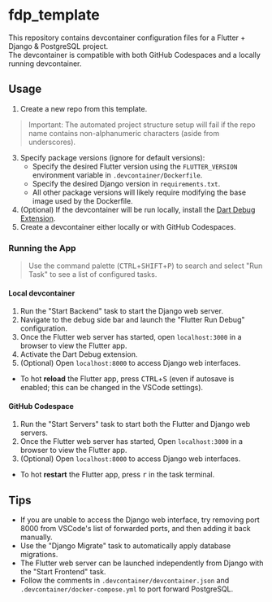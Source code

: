 # fdp_template
This repository contains devcontainer configuration files for a Flutter + Django & PostgreSQL project.  
The devcontainer is compatible with both GitHub Codespaces and a locally running devcontainer.

## Usage
1. Create a new repo from this template.
> Important: The automated project structure setup will fail if the repo name contains non-alphanumeric characters (aside from underscores).
3. Specify package versions (ignore for default versions):
    - Specify the desired Flutter version using the `FLUTTER_VERSION` environment variable in `.devcontainer/Dockerfile`.
    - Specify the desired Django version in `requirements.txt`.
    - All other package versions will likely require modifying the base image used by the Dockerfile.
4. (Optional) If the devcontainer will be run locally, install the [Dart Debug Extension](https://chrome.google.com/webstore/detail/dart-debug-extension/eljbmlghnomdjgdjmbdekegdkbabckhm).
5. Create a devcontainer either locally or with GitHub Codespaces.

### Running the App
> Use the command palette (<kbd>CTRL</kbd>+<kbd>SHIFT</kbd>+<kbd>P</kbd>) to search and select "Run Task" to see a list of configured tasks.

#### Local devcontainer
1. Run the "Start Backend" task to start the Django web server.
2. Navigate to the debug side bar and launch the "Flutter Run Debug" configuration.
3. Once the Flutter web server has started, open `localhost:3000` in a browser to view the Flutter app.
4. Activate the Dart Debug extension.
5. (Optional) Open `localhost:8000` to access Django web interfaces.
- To hot **reload** the Flutter app, press <kbd>CTRL</kbd>+<kbd>S</kbd> (even if autosave is enabled; this can be changed in the VSCode settings).

#### GitHub Codespace
1. Run the "Start Servers" task to start both the Flutter and Django web servers.
2. Once the Flutter web server has started, Open `localhost:3000` in a browser to view the Flutter app.
3. (Optional) Open `localhost:8000` to access Django web interfaces.
- To hot **restart** the Flutter app, press <kbd>r</kbd> in the task terminal.

## Tips
- If you are unable to access the Django web interface, try removing port 8000 from VSCode's list of forwarded ports, and then adding it back manually.
- Use the "Django Migrate" task to automatically apply database migrations.
- The Flutter web server can be launched independently from Django with the "Start Frontend" task.
- Follow the comments in `.devcontainer/devcontainer.json` and `.devcontainer/docker-compose.yml` to port forward PostgreSQL.

